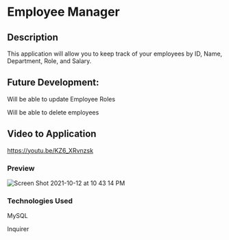 # Employee Manager

## Description 
This application will allow you to keep track of your employees by ID, Name, Department, Role, and Salary.

## Future Development:
Will be able to update Employee Roles

Will be able to delete employees

## Video to Application
https://youtu.be/KZ6_XRvnzsk

### Preview
![Screen Shot 2021-10-12 at 10 43 14 PM](https://user-images.githubusercontent.com/78561316/137074486-f47f3c54-3a29-4a18-b4c4-44721005c6e9.png)

### Technologies Used
MySQL

Inquirer
